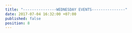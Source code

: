```yaml
---
title: "---------------WEDNESDAY EVENTS---------------"
date: 2017-07-04 16:32:00 +07:00
published: false
position: 8
---
```



